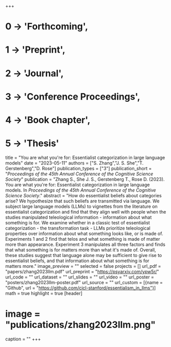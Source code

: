 +++
# 0 -> 'Forthcoming',
# 1 -> 'Preprint',
# 2 -> 'Journal',
# 3 -> 'Conference Proceedings',
# 4 -> 'Book chapter',
# 5 -> 'Thesis'

title = "You are what you're for: Essentialist categorization in large language models"
date = "2023-05-11"
authors = ["S. Zhang","J. S. She","T. Gerstenberg","D. Rose"]
publication_types = ["3"]
publication_short = "_Proceedings of the 45th Annual Conference of the Cognitive Science Society_"
publication = "Zhang S., She J. S., Gerstenberg T., Rose D. (2023). You are what you're for: Essentialist categorization in large language models. In _Proceedings of the 45th Annual Conference of the Cognitive Science Society_."
abstract = "How do essentialist beliefs about categories arise? We hypothesize that such beliefs are transmitted via language. We subject large language models (LLMs) to vignettes from the literature on essentialist categorization and find that they align well with people when the studies manipulated teleological information - information about what something is for. We examine whether in a classic test of essentialist categorization - the transformation task - LLMs prioritize teleological properties over information about what something looks like, or is made of. Experiments 1 and 2 find that telos and what something is made of matter more than appearance. Experiment 3 manipulates all three factors and finds that what something is for matters more than what it's made of. Overall, these studies suggest that language alone may be sufficient to give rise to essentialist beliefs, and that information about what something is for matters more."
image_preview = ""
selected = false
projects = []
url_pdf = "papers/zhang2023llm.pdf"
url_preprint = "https://psyarxiv.com/ypw5r/"
url_code = ""
url_dataset = ""
url_slides = ""
url_video = ""
url_poster = "posters/zhang2023llm-poster.pdf"
url_source = ""
url_custom = [{name = "Github", url = "https://github.com/cicl-stanford/essentialism_in_llms"}]
math = true
highlight = true
[header]
# image = "publications/zhang2023llm.png"
caption = ""
+++